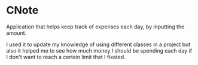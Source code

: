 # CNote
Application that helps keep track of expenses each day, by inputting the amount.  

I used it to update my knowledge of using different classes in a project but also it helped me to see how much money I should be spending each day if I don't want to reach a certain limit that I fixated.
